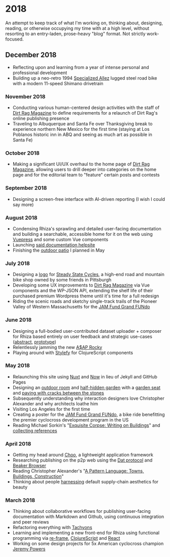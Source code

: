 # 2018

An attempt to keep track of what I'm working on, thinking about, designing, reading, or otherwise occupying my time with at a high level, without resorting to an entry-laden, prose-heavy "blog" format. Not strictly work-focused.

## December 2018

- Reflecting upon and learning from a year of intense personal and professional development
- Building up a neo-retro 1994 [Specialized Allez](/images/currently/2018/allez.jpg) lugged steel road bike with a modern 11-speed Shimano drivetrain

### November 2018
- Conducting various human-centered design activities with the staff of [Dirt Rag Magazine](https://www.dirtragmag.com/) to define requirements for a relaunch of Dirt Rag's online publishing presence
- Traveling to Albuquerque and Santa Fe over Thanksgiving break to experience northern New Mexico for the first time (staying at Los Poblanos historic inn in ABQ and seeing as much art as possible in Santa Fe)

### October 2018

- Making a significant UI/UX overhaul to the home page of [Dirt Rag Magazine](https://www.dirtragmag.com/), allowing users to drill deeper into categories on the home page and for the editorial team to "feature" certain posts and contests

### September 2018

- Designing a screen-free interface with AI-driven reporting (I wish I could say more)

### August 2018

- Condensing Rhiza's sprawling and detailed user-facing documentation and building a searchable, accessible home for it on the web using [Vuepress](https://vuepress.vuejs.org/) and some custom Vue components
- Launching [said documentation helpsite](/rhiza-helpsite)
- Finishing the [outdoor patio](/images/currently/2018/patio.jpg) I planned in May

### July 2018

- Designing a [logo](/images/currently/2018/ssc-logo.png) for [Steady State Cycles](https://steadystatecycles.com/), a high-end road and mountain bike shop owned by some friends in Pittsburgh
- Developing some UX improvements to [Dirt Rag Magazine](http://dirtragmag.com/) via Vue components and the WP-JSON API, extending the shelf life of their purchased premium Wordpress theme until it's time for a full redesign
- Riding the scenic roads and sketchy single-track trails of the Pioneer Valley of Western Massachusetts for the [JAM Fund Grand FUNdo](/images/currently/2018/fundo-poster.png)

### June 2018

- Designing a full-bodied user-contributed dataset uploader + composer for Rhiza based entirely on user feedback and strategic use-cases ([abstract](https://www.dropbox.com/s/nsreuzyrqnfmteb/Abstract%2C%20User-Uploaded%20Data%20Expansion%20in%20Rhiza.pdf?dl=0), [prototype](https://github.com/jamesacklin/user-contrib-prototype))
- Relentlessly jamming the new [A\$AP Rocky](http://www.vulture.com/2018/05/review-ausdap-rockys-album-testing.html)
- Playing around with [Stylefy](https://github.com/Jarzka/stylefy) for ClojureScript components

### May 2018

- Relaunching this site using [Nuxt](http://www.nuxtjs.org/) and [Now](https://zeit.co/now) in lieu of Jekyll and GitHub Pages
- Designing an [outdoor room](http://www.iwritewordsgood.com/apl/patterns/apl163.htm) and [half-hidden garden](http://www.iwritewordsgood.com/apl/patterns/apl111.htm) with a [garden seat](http://www.iwritewordsgood.com/apl/patterns/apl176.htm) and [paving with cracks between the stones](http://www.iwritewordsgood.com/apl/patterns/apl247.htm)
- Subsequently understanding why interaction designers love Christopher Alexander and why architects loathe him
- Visiting Los Angeles for the first time
- Creating a poster for the [JAM Fund Grand FUNdo](/images/currently/2018/fundo-poster.png), a bike ride benefitting the premier cyclocross development program in the US
- Reading Michael Sorkin's "[Exquisite Corpse: Writing on Buildings](https://www.versobooks.com/books/778-exquisite-corpse)" and [collecting references](https://www.are.na/james-acklin/exquisite-corpse-references)

### April 2018

- Getting my head around [Choo](https://choo.io/), a lightweight application framework
- Researching publishing on the p2p web using the [Dat protocol](https://datproject.org/) and [Beaker Browser](https://beakerbrowser.com/)
- Reading Christopher Alexander's "[A Pattern Language: Towns, Buildings, Construction](https://en.wikipedia.org/wiki/A_Pattern_Language)"
- Thinking about people [harnessing](https://www.are.na/clint-soren/lot-2046) default supply-chain aesthetics for beauty

### March 2018

- Thinking about collaborative workflows for publishing user-facing documentation with Markdown and Github, using continuous integration and peer reviews
- Refactoring everything with [Tachyons](http://tachyons.io/)
- Learning and implementing a new front-end for Rhiza using functional programming via [re-frame](https://github.com/Day8/re-frame), [ClojureScript](https://clojurescript.org/) and [React](https://reactjs.org/)
- Working on some design projects for 5x American cyclocross champion [Jeremy Powers](/images/currently/2018/jpow.jpg)
